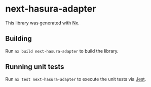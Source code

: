 # next-hasura-adapter

This library was generated with [Nx](https://nx.dev).

## Building

Run `nx build next-hasura-adapter` to build the library.

## Running unit tests

Run `nx test next-hasura-adapter` to execute the unit tests via [Jest](https://jestjs.io).
